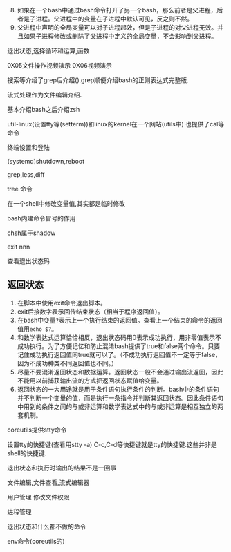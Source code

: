 
8. 如果在一个bash中通过bash命令打开了另一个bash，那么前者是父进程，后者是子进程。父进程中的变量在子进程中默认可见，反之则不然。
9. 父进程中声明的全局变量可以对子进程起效，但是子进程的对父进程无效。并且如果子进程修改或删除了父进程中定义的全局变量，不会影响到父进程。


退出状态,选择循环和运算,函数


0X05文件操作视频演示
0X06视频演示


搜索等介绍了grep后介绍().grep顺便介绍bash的正则表达式完整版.

流式处理作为文件编辑介绍.

基本介绍bash之后介绍zsh

util-linux(设置tty等(setterm))和linux的kernel在一个网站(utils中)
也提供了cal等命令

终端设置和登陆

(systemd)shutdown,reboot

grep,less,diff

tree 命令

在一个shell中修改变量值,其实都是临时修改

bash内建命令冒号的作用


chsh属于shadow

exit nnn

查看退出状态码

## 返回状态
1. 在脚本中使用exit命令退出脚本。
2. exit后接数字表示回传结束状态（相当于程序返回值）。
3. 在bash中变量`?`表示上一个执行结束的返回值。查看上一个结束的命令的返回值用`echo $?`。
4. 和数学表达式运算恰恰相反，退出状态码用0表示成功执行，用非零值表示不成功执行。为了方便记忆和防止混淆bash提供了true和false两个命令。只要记住成功执行返回值同true就可以了。（不成功执行返回值不一定等于false，因为不成功种类不同返回值也不同。）
5. 尽量不要混淆返回状态和数据运算。返回状态一般不会通过输出流返回，因此不能用以前捕获输出流的方式把返回状态赋值给变量。
6. 返回状态的一大用途就是用于条件语句执行条件的判断。bash中的条件语句并不判断一个变量的值，而是执行一条指令并判断其返回状态。因此条件语句中用到的条件之间的与或非运算和数学表达式中的与或非运算是相互独立的两套机制。


coreutils提供stty命令

设置tty的快捷键(查看用stty -a)
C-c,C-d等快捷键就是tty的快捷键.这些并非是shell的快捷键.


退出状态和执行时输出的结果不是一回事

文件编辑,文件查看,流式编辑器

用户管理
修改文件权限



进程管理


退出状态和什么都不做的命令

env命令(coreutils的)